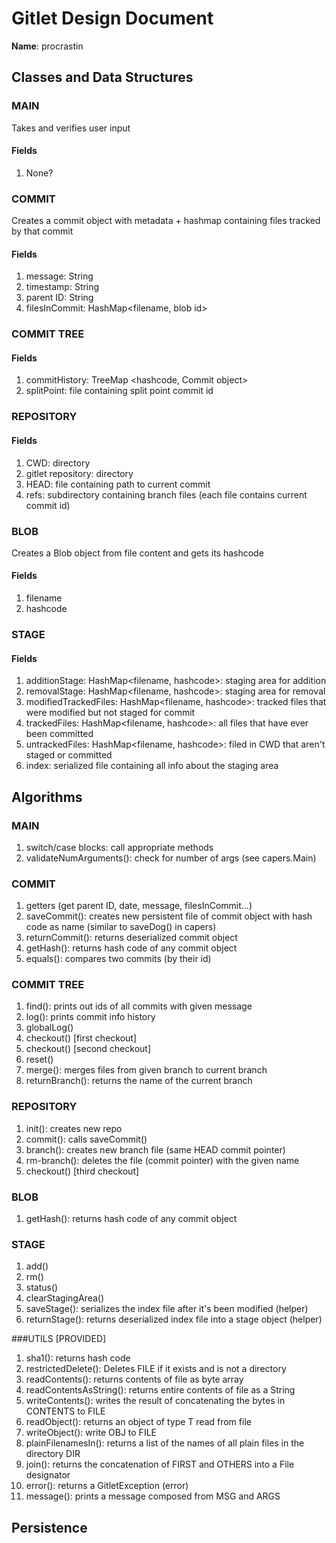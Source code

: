 # Gitlet Design Document

**Name**: procrastin

## Classes and Data Structures

### MAIN
Takes and verifies user input
#### Fields
1. None?

### COMMIT
Creates a commit object with metadata + hashmap containing files tracked by that commit
#### Fields
1. message: String
2. timestamp: String 
3. parent ID: String
4. filesInCommit: HashMap<filename, blob id>


### COMMIT TREE
#### Fields
1. commitHistory: TreeMap <hashcode, Commit object>
2. splitPoint: file containing split point commit id


### REPOSITORY
#### Fields
1. CWD: directory
2. gitlet repository: directory
3. HEAD: file containing path to current commit
4. refs: subdirectory containing branch files (each file contains current commit id)

### BLOB
Creates a Blob object from file content and gets its hashcode 
#### Fields
1. filename
2. hashcode


### STAGE
#### Fields
1. additionStage: HashMap<filename, hashcode>: staging area for addition
2. removalStage: HashMap<filename, hashcode>: staging area for removal
3. modifiedTrackedFiles: HashMap<filename, hashcode>: tracked files that were modified but not staged for commit
4. trackedFiles: HashMap<filename, hashcode>: all files that have ever been committed
5. untrackedFiles: HashMap<filename, hashcode>: filed in CWD that aren't staged or committed
6. index: serialized file containing all info about the staging area






## Algorithms
### MAIN
1. switch/case blocks: call appropriate methods
2. validateNumArguments(): check for number of args (see capers.Main)

### COMMIT
1. getters (get parent ID, date, message, filesInCommit...)
2. saveCommit(): creates new persistent file of commit object with hash code as name (similar to saveDog() in capers)
3. returnCommit(): returns deserialized commit object 
4. getHash(): returns hash code of any commit object
5. equals(): compares two commits (by their id)

### COMMIT TREE
1. find(): prints out ids of all commits with given message 
2. log(): prints commit info history
3. globalLog()
4. checkout() [first checkout]
5. checkout() [second checkout]
6. reset()
7. merge(): merges files from given branch to current branch
8. returnBranch(): returns the name of the current branch


### REPOSITORY
1. init(): creates new repo
2. commit(): calls saveCommit()
3. branch(): creates new branch file (same HEAD commit pointer)
4. rm-branch(): deletes the file (commit pointer) with the given name
5. checkout() [third checkout]


### BLOB
1. getHash(): returns hash code of any commit object

### STAGE
1. add()
2. rm()
3. status()
4. clearStagingArea()
5. saveStage(): serializes the index file after it's been modified (helper)
6. returnStage(): returns deserialized index file into a stage object (helper)

###UTILS [PROVIDED]
1. sha1(): returns hash code
2. restrictedDelete(): Deletes FILE if it exists and is not a directory
3. readContents(): returns contents of file as byte array
4. readContentsAsString(): returns entire contents of file as a String
5. writeContents(): writes the result of concatenating the bytes in CONTENTS to FILE
6. readObject(): returns an object of type T read from file
7. writeObject(): write OBJ to FILE
8. plainFilenamesIn(): returns a list of the names of all plain files in the directory DIR
9. join(): returns the concatenation of FIRST and OTHERS into a File designator
10. error(): returns a GitletException (error)
11. message(): prints a message composed from MSG and ARGS



## Persistence

